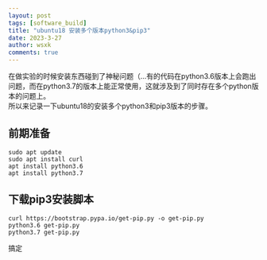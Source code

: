 ```yaml
---
layout: post
tags: [software_build]
title: "ubuntu18 安装多个版本python3&pip3"
date: 2023-3-27
author: wsxk
comments: true
---
```



在做实验的时候安装东西碰到了神秘问题（...有的代码在python3.6版本上会跑出问题，而在python3.7的版本上能正常使用，这就涉及到了同时存在多个python版本的问题上。<br>
所以来记录一下ubuntu18的安装多个python3和pip3版本的步骤。<br>

## 前期准备<br>

    sudo apt update
    sudo apt install curl
    apt install python3.6
    apt install python3.7


## 下载pip3安装脚本<br>

    curl https://bootstrap.pypa.io/get-pip.py -o get-pip.py
    python3.6 get-pip.py
    python3.7 get-pip.py

搞定